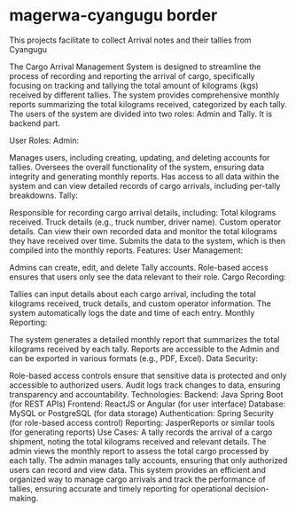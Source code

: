 # magerwa-cyangugu border
This projects facilitate to collect Arrival notes and their tallies from Cyangugu

The Cargo Arrival Management System is designed to streamline the process of recording and reporting the arrival of cargo, specifically focusing on tracking and tallying the total amount of kilograms (kgs) received by different tallies. The system provides comprehensive monthly reports summarizing the total kilograms received, categorized by each tally. The users of the system are divided into two roles: Admin and Tally. It is backend part.

User Roles:
Admin:

Manages users, including creating, updating, and deleting accounts for tallies.
Oversees the overall functionality of the system, ensuring data integrity and generating monthly reports.
Has access to all data within the system and can view detailed records of cargo arrivals, including per-tally breakdowns.
Tally:

Responsible for recording cargo arrival details, including:
Total kilograms received.
Truck details (e.g., truck number, driver name).
Custom operator details.
Can view their own recorded data and monitor the total kilograms they have received over time.
Submits the data to the system, which is then compiled into the monthly reports.
Features:
User Management:

Admins can create, edit, and delete Tally accounts.
Role-based access ensures that users only see the data relevant to their role.
Cargo Recording:

Tallies can input details about each cargo arrival, including the total kilograms received, truck details, and custom operator information.
The system automatically logs the date and time of each entry.
Monthly Reporting:

The system generates a detailed monthly report that summarizes the total kilograms received by each tally.
Reports are accessible to the Admin and can be exported in various formats (e.g., PDF, Excel).
Data Security:

Role-based access controls ensure that sensitive data is protected and only accessible to authorized users.
Audit logs track changes to data, ensuring transparency and accountability.
Technologies:
Backend: Java Spring Boot (for REST APIs)
Frontend: ReactJS or Angular (for user interface)
Database: MySQL or PostgreSQL (for data storage)
Authentication: Spring Security (for role-based access control)
Reporting: JasperReports or similar tools (for generating reports)
Use Cases:
A tally records the arrival of a cargo shipment, noting the total kilograms received and relevant details.
The admin views the monthly report to assess the total cargo processed by each tally.
The admin manages tally accounts, ensuring that only authorized users can record and view data.
This system provides an efficient and organized way to manage cargo arrivals and track the performance of tallies, ensuring accurate and timely reporting for operational decision-making.


